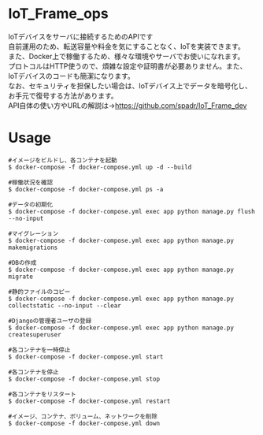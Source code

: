 # IoT_Frame_ops
IoTデバイスをサーバに接続するためのAPIです<br>
自前運用のため、転送容量や料金を気にすることなく、IoTを実装できます。<br>
また、Docker上で稼働するため、様々な環境やサーバでお使いになれます。<br>
プロトコルはHTTP使うので、煩雑な設定や証明書が必要ありません。また、IoTデバイスのコードも簡潔になります。<br>
なお、セキュリティを担保したい場合は、IoTデバイス上でデータを暗号化し、お手元で復号する方法があります。<br>
API自体の使い方やURLの解説は→https://github.com/spadr/IoT_Frame_dev
<br>
# Usage
```
#イメージをビルドし、各コンテナを起動
$ docker-compose -f docker-compose.yml up -d --build

#稼働状況を確認
$ docker-compose -f docker-compose.yml ps -a

#データの初期化
$ docker-compose -f docker-compose.yml exec app python manage.py flush --no-input

#マイグレーション
$ docker-compose -f docker-compose.yml exec app python manage.py makemigrations

#DBの作成
$ docker-compose -f docker-compose.yml exec app python manage.py migrate

#静的ファイルのコピー
$ docker-compose -f docker-compose.yml exec app python manage.py collectstatic --no-input --clear

#Djangoの管理者ユーザの登録
$ docker-compose -f docker-compose.yml exec app python manage.py createsuperuser

#各コンテナを一時停止
$ docker-compose -f docker-compose.yml start

#各コンテナを停止
$ docker-compose -f docker-compose.yml stop

#各コンテナをリスタート
$ docker-compose -f docker-compose.yml restart

#イメージ、コンテナ、ボリューム、ネットワークを削除
$ docker-compose -f docker-compose.yml down
```
